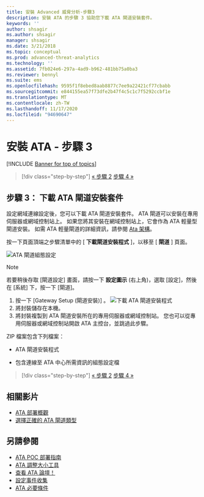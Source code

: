 ```yaml
---
title: 安裝 Advanced 威脅分析-步驟3
description: 安裝 ATA 的步驟 3 協助您下載 ATA 閘道安裝套件。
keywords: ''
author: shsagir
ms.author: shsagir
manager: shsagir
ms.date: 3/21/2018
ms.topic: conceptual
ms.prod: advanced-threat-analytics
ms.technology: ''
ms.assetid: 7fb024e6-297a-4ad9-b962-481bb75a0ba3
ms.reviewer: bennyl
ms.suite: ems
ms.openlocfilehash: 9595f1f8ebed8aab8877c7ee9a22421cf77cbabb
ms.sourcegitcommit: e844155ea57f73dfe2b47f4c5c1c7f5292ccbf1e
ms.translationtype: MT
ms.contentlocale: zh-TW
ms.lasthandoff: 11/17/2020
ms.locfileid: "94690647"
---
```

# <a name="install-ata---step-3"></a>安裝 ATA - 步驟 3

[!INCLUDE [Banner for top of topics](includes/banner.md)]

> [!div class="step-by-step"]
> [« 步驟 2](install-ata-step2.md)
> [步驟 4 »](install-ata-step4.md)

## <a name="step-3-download-the-ata-gateway-setup-package"></a>步驟 3： 下載 ATA 閘道安裝套件

設定網域連線設定後，您可以下載 ATA 閘道安裝套件。 ATA 閘道可以安裝在專用伺服器或網域控制站上。 如果您將其安裝在網域控制站上，它會作為 ATA 輕量型閘道安裝。 如需 ATA 輕量閘道的詳細資訊，請參閱 [Ata 架構](ata-architecture.md)。 

按一下頁面頂端之步驟清單中的 [ **下載閘道安裝程式** ]，以移至 [ **閘道** ] 頁面。

![ATA 閘道組態設定](media/ATA_1.7-welcome-download-gateway.PNG)

> [!NOTE] 
> 若要稍後存取 [閘道設定] 畫面，請按一下 **設定圖示** (右上角)，選取 [設定]，然後在 [系統] 下，按一下 [閘道]。  

1. 按一下 [Gateway Setup (閘道安裝)] 。
  ![下載 ATA 閘道安裝程式](media/download-gateway-setup.png)
1. 將封裝儲存在本機。
1. 將封裝複製到 ATA 閘道安裝所在的專用伺服器或網域控制站。 您也可以從專用伺服器或網域控制站開啟 ATA 主控台，並跳過此步驟。

ZIP 檔案包含下列檔案：

- ATA 閘道安裝程式

- 包含連線至 ATA 中心所需資訊的組態設定檔


> [!div class="step-by-step"]
> [« 步驟 2](install-ata-step2.md)
> [步驟 4 »](install-ata-step4.md)


## <a name="related-videos"></a>相關影片
- [ATA 部署概觀](https://channel9.msdn.com/Shows/Microsoft-Security/Overview-of-ATA-Deployment-in-10-Minutes)
- [選擇正確的 ATA 閘道類型](https://channel9.msdn.com/Shows/Microsoft-Security/ATA-Deployment-Choose-the-Right-Gateway-Type)

## <a name="see-also"></a>另請參閱
- [ATA POC 部署指南](https://aka.ms/atapoc)
- [ATA 調整大小工具](https://aka.ms/atasizingtool)
- [查看 ATA 論壇！](https://social.technet.microsoft.com/Forums/security/home?forum=mata)
- [設定事件收集](configure-event-collection.md)
- [ATA 必要條件](ata-prerequisites.md)
